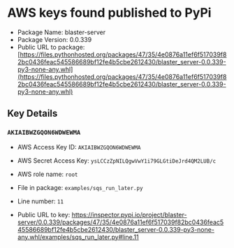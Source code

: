 # AWS keys found published to PyPi

* Package Name: blaster-server
* Package Version: 0.0.339
* Public URL to package: [https://files.pythonhosted.org/packages/47/35/4e0876a11ef6f517039f82bc0436feac545586689bf12fe4b5cbe2612430/blaster_server-0.0.339-py3-none-any.whl](https://files.pythonhosted.org/packages/47/35/4e0876a11ef6f517039f82bc0436feac545586689bf12fe4b5cbe2612430/blaster_server-0.0.339-py3-none-any.whl)

## Key Details

### `AKIAIBWZGQON6WDWEWMA`

* AWS Access Key ID: `AKIAIBWZGQON6WDWEWMA`
* AWS Secret Access Key: `ysLCCzZpNILQgwVwY1i79GLGtiDeJrd4QM2LUB/c` 
* AWS role name: `root`
* File in package: `examples/sqs_run_later.py`
* Line number: `11`

* Public URL to key: https://inspector.pypi.io/project/blaster-server/0.0.339/packages/47/35/4e0876a11ef6f517039f82bc0436feac545586689bf12fe4b5cbe2612430/blaster_server-0.0.339-py3-none-any.whl/examples/sqs_run_later.py#line.11


